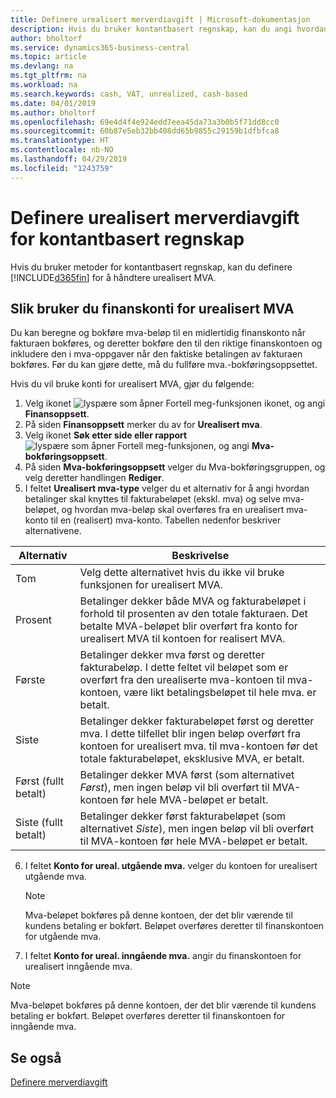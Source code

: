 ```yaml
---
title: Definere urealisert merverdiavgift | Microsoft-dokumentasjon
description: Hvis du bruker kontantbasert regnskap, kan du angi hvordan urealisert MVA for salg og innkjøp skal håndteres.
author: bholtorf
ms.service: dynamics365-business-central
ms.topic: article
ms.devlang: na
ms.tgt_pltfrm: na
ms.workload: na
ms.search.keywords: cash, VAT, unrealized, cash-based
ms.date: 04/01/2019
ms.author: bholtorf
ms.openlocfilehash: 69e4d4f4e924edd7eea45da73a3b0b5f71dd8cc0
ms.sourcegitcommit: 60b87e5eb32bb408dd65b9855c29159b1dfbfca8
ms.translationtype: HT
ms.contentlocale: nb-NO
ms.lasthandoff: 04/29/2019
ms.locfileid: "1243759"
---
```

# <a name="set-up-unrealized-vat-for-cash-based-accounting"></a>Definere urealisert merverdiavgift for kontantbasert regnskap
Hvis du bruker metoder for kontantbasert regnskap, kan du definere [!INCLUDE[d365fin](includes/d365fin_md.md)] for å håndtere urealisert MVA.

## <a name="to-use-general-ledger-accounts-for-unrealized-vat"></a>Slik bruker du finanskonti for urealisert MVA
Du kan beregne og bokføre mva-beløp til en midlertidig finanskonto når fakturaen bokføres, og deretter bokføre den til den riktige finanskontoen og inkludere den i mva-oppgaver når den faktiske betalingen av fakturaen bokføres. Før du kan gjøre dette, må du fullføre mva.-bokføringsoppsettet.

Hvis du vil bruke konti for urealisert MVA, gjør du følgende:
1. Velg ikonet ![lyspære som åpner Fortell meg-funksjonen](media/ui-search/search_small.png "Fortell hva du vil gjøre") ikonet, og angi **Finansoppsett**.
2. På siden **Finansoppsett** merker du av for **Urealisert mva**.
3. Velg ikonet **Søk etter side eller rapport** ![lyspære som åpner Fortell meg-funksjonen](media/ui-search/search_small.png "Fortell hva du vil gjøre"), og angi **Mva-bokføringsoppsett**.
4. På siden **Mva-bokføringsoppsett** velger du Mva-bokføringsgruppen, og velg deretter handlingen **Rediger**.
5. I feltet **Urealisert mva-type** velger du et alternativ for å angi hvordan betalinger skal knyttes til fakturabeløpet (ekskl. mva) og selve mva-beløpet, og hvordan mva-beløp skal overføres fra en urealisert mva-konto til en (realisert) mva-konto. Tabellen nedenfor beskriver alternativene.

| Alternativ | Beskrivelse |
| --- | --- |
| Tom | Velg dette alternativet hvis du ikke vil bruke funksjonen for urealisert MVA. |
| Prosent | Betalinger dekker både MVA og fakturabeløpet i forhold til prosenten av den totale fakturaen. Det betalte MVA-beløpet blir overført fra konto for urealisert MVA til kontoen for realisert MVA. |
| Første | Betalinger dekker mva først og deretter fakturabeløp. I dette feltet vil beløpet som er overført fra den urealiserte mva-kontoen til mva-kontoen, være likt betalingsbeløpet til hele mva. er betalt. |
| Siste | Betalinger dekker fakturabeløpet først og deretter mva. I dette tilfellet blir ingen beløp overført fra kontoen for urealisert mva. til mva-kontoen før det totale fakturabeløpet, eksklusive MVA, er betalt. |
| Først (fullt betalt) | Betalinger dekker MVA først (som alternativet _Først_), men ingen beløp vil bli overført til MVA-kontoen før hele MVA-beløpet er betalt. |
| Siste (fullt betalt) | Betalinger dekker først fakturabeløpet (som alternativet _Siste_), men ingen beløp vil bli overført til MVA-kontoen før hele MVA-beløpet er betalt. |

6. I feltet **Konto for ureal. utgående mva.** velger du kontoen for urealisert utgående mva.

    > [!NOTE]  
    > Mva-beløpet bokføres på denne kontoen, der det blir værende til kundens betaling er bokført. Beløpet overføres deretter til finanskontoen for utgående mva.
7. I feltet **Konto for ureal. inngående mva.** angir du finanskontoen for urealisert inngående mva.

> [!NOTE]  
> Mva-beløpet bokføres på denne kontoen, der det blir værende til kundens betaling er bokført. Beløpet overføres deretter til finanskontoen for inngående mva.

## <a name="see-also"></a>Se også
[Definere merverdiavgift](finance-setup-vat.md)
